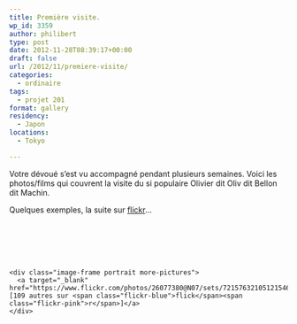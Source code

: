 ```yaml
---
title: Première visite.
wp_id: 3359
author: philibert
type: post
date: 2012-11-28T08:39:17+00:00
draft: false
url: /2012/11/premiere-visite/
categories:
  - ordinaire
tags:
  - projet 201
format: gallery
residency:
  - Japon
locations:
  - Tokyo

---
```

Votre dévoué s&rsquo;est vu accompagné pendant plusieurs semaines. Voici les photos/films qui couvrent la visite du si populaire Olivier dit Oliv dit Bellon dit Machin.

Quelques exemples, la suite sur <a href="https://www.flickr.com/photos/26077380@N07/sets/72157632105121546/" target="_blank"><span class="flickr-blue">flick</span><span class="flickr-pink">r</span></a>&#8230;

<div class="gallery-container">
  <div class="gallery">
    <figure class="image-frame landscape"> <img src="{{< aws >}}/uploads/2012/11/IMG_8152-650x487.jpg" alt="" /> </figure> <figure class="image-frame landscape"> <img src="{{< aws >}}/uploads/2012/11/IMG_7980-650x487.jpg" alt="" /> </figure> <figure class="image-frame landscape"> <img src="{{< aws >}}/uploads/2012/11/IMG_8190-650x487.jpg" alt="" /> </figure> <figure class="image-frame landscape"> <img src="{{< aws >}}/uploads/2012/11/IMG_8259-650x487.jpg" alt="" /> </figure> <figure class="image-frame landscape"> <img src="{{< aws >}}/uploads/2012/11/IMG_8398-650x487.jpg" alt="" /> </figure> <figure class="image-frame landscape"> <img src="{{< aws >}}/uploads/2012/11/IMG_8361-650x487.jpg" alt="" /> </figure> 
    
    <div class="image-frame portrait more-pictures">
      <a target="_blank" href="https://www.flickr.com/photos/26077380@N07/sets/72157632105121546">[109 autres sur <span class="flickr-blue">flick</span><span class="flickr-pink">r</span>]</a>
    </div>
  </div>
</div>